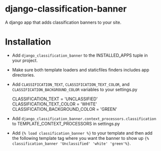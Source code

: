 django-classification-banner
============================

A django app that adds classification banners to your site.

Installation
============

* Add ```django_classification_banner``` to the INSTALLED_APPS tuple in your project.
* Make sure both template loaders and staticfiles finders includes app directories.
* Add ```CLASSIFICATION_TEXT```, ```CLASSIFICATION_TEXT_COLOR```,  and ```CLASSIFICATION_BACKGROUND_COLOR``` variables to your settings.py
    
    CLASSIFICATION_TEXT = 'UNCLASSIFIED'
    CLASSIFICATION_TEXT_COLOR = 'WHITE'
    CLASSIFICATION_BACKGROUND_COLOR = 'GREEN'


* Add ```django_classification_banner.context_processors.classification``` to TEMPLATE_CONTEXT_PROCESSORS in settings.py
* Add ```{% load classification_banner %}``` to your template and then add the following template tag where you want the banner to show up ```{% classification_banner 'Unclassified' 'white' 'green'%}```.


